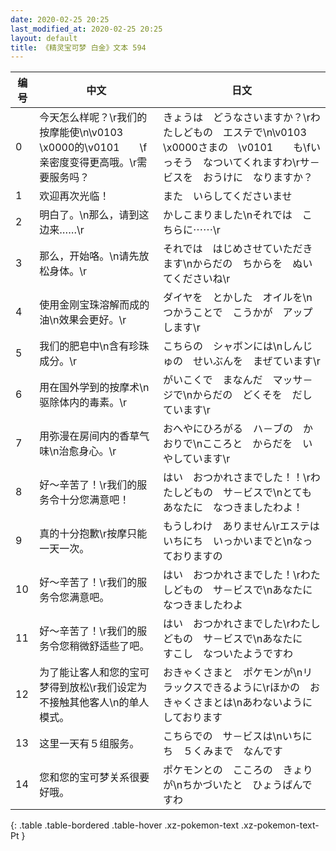 ```yaml
---
date: 2020-02-25 20:25
last_modified_at: 2020-02-25 20:25
layout: default
title: 《精灵宝可梦 白金》文本 594
---
```

| 编号 | 中文 | 日文 |
| ---- | ---- | ---- |
| 0 | 今天怎么样呢？\r我们的按摩能使\n\v0103　\x0000的\v0101　　\f亲密度变得更高哦。\r需要服务吗？ | きょうは　どうなさいますか？\rわたしどもの　エステで\n\v0103　\x0000さまの　\v0101　　も\fいっそう　なついてくれますわ\rサ－ビスを　おうけに　なりますか？ |
| 1 | 欢迎再次光临！ | また　いらしてくださいませ |
| 2 | 明白了。\n那么，请到这边来……\r | かしこまりました\nそれでは　こちらに⋯⋯\r |
| 3 | 那么，开始咯。\n请先放松身体。\r | それでは　はじめさせていただきます\nからだの　ちからを　ぬいてくださいね\r |
| 4 | 使用金刚宝珠溶解而成的油\n效果会更好。\r | ダイヤを　とかした　オイルを\nつかうことで　こうかが　アップします\r |
| 5 | 我们的肥皂中\n含有珍珠成分。\r | こちらの　シャボンには\nしんじゅの　せいぶんを　まぜています\r |
| 6 | 用在国外学到的按摩术\n驱除体内的毒素。\r | がいこくで　まなんだ　マッサ－ジで\nからだの　どくそを　だしています\r |
| 7 | 用弥漫在房间内的香草气味\n治愈身心。\r | おへやにひろがる　ハ－ブの　かおりで\nこころと　からだを　いやしています\r |
| 8 | 好～辛苦了！\r我们的服务令十分您满意吧！ | はい　おつかれさまでした！！\rわたしどもの　サ－ビスで\nとても　あなたに　なつきましたわよ！ |
| 9 | 真的十分抱歉\r按摩只能一天一次。 | もうしわけ　ありません\rエステは　いちにち　いっかいまでと\nなっておりますの |
| 10 | 好～辛苦了！\r我们的服务令您满意吧。 | はい　おつかれさまでした！\rわたしどもの　サ－ビスで\nあなたに　なつきましたわよ |
| 11 | 好～辛苦了！\r我们的服务令您稍微舒适些了吧。 | はい　おつかれさまでした\rわたしどもの　サ－ビスで\nあなたに　すこし　なついたようですわ |
| 12 | 为了能让客人和您的宝可梦得到放松\r我们设定为不接触其他客人\n的单人模式。 | おきゃくさまと　ポケモンが\nリラックスできるように\rほかの　おきゃくさまとは\nあわないように　しております |
| 13 | 这里一天有５组服务。 | こちらでの　サ－ビスは\nいちにち　５くみまで　なんです |
| 14 | 您和您的宝可梦关系很要好哦。 | ポケモンとの　こころの　きょりが\nちかづいたと　ひょうばんですわ |
{: .table .table-bordered .table-hover .xz-pokemon-text .xz-pokemon-text-Pt }